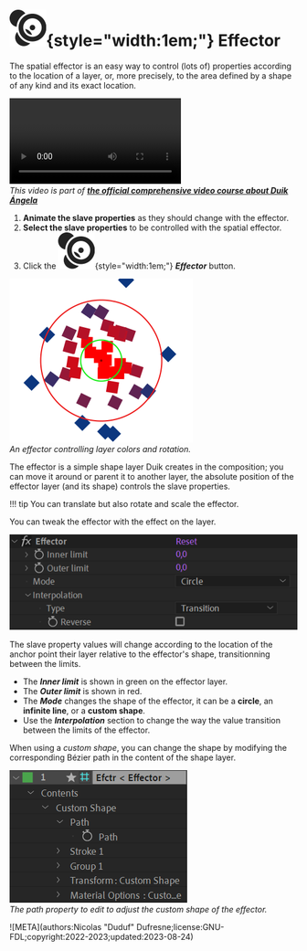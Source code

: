 # ![](../../img/duik/icons/effector.svg){style="width:1em;"} Effector

The spatial effector is an easy way to control (lots of) properties according to the location of a layer, or, more precisely, to the area defined by a shape of any kind and its exact location.

![RXLAB_VIDEO](https://rxlaboratory.org/wp-content/uploads/rx-videos/Duik17_G01B_Connector2__EN_720.mp4)  
*This video is part of [__the official comprehensive video course about Duik Ángela__](https://rxlaboratory.org/product/the-official-comprehensive-video-course-about-duik-angela/)*

1. **Animate the slave properties** as they should change with the effector.
2. **Select the slave properties** to be controlled with the spatial effector.
3. Click the ![](../../img/duik/icons/effector.svg){style="width:1em;"} ***Effector*** button.

![](../../img/duik/automation/effector_00000.png)  
*An effector controlling layer colors and rotation.*

The effector is a simple shape layer Duik creates in the composition; you can move it around or parent it to another layer, the absolute position of the effector layer (and its shape) controls the slave properties.

!!! tip
    You can translate but also rotate and scale the effector.

You can tweak the effector with the effect on the layer.

![](../../img/duik/automation/effector-effect.png)

The slave property values will change according to the location of the anchor point their layer relative to the effector's shape, transitionning between the limits.

- The ***Inner limit*** is shown in green on the effector layer.
- The ***Outer limit*** is shown in red.
- The ***Mode*** changes the shape of the effector, it can be a **circle**, an **infinite line**, or a **custom shape**.
- Use the ***Interpolation*** section to change the way the value transition between the limits of the effector.

When using a *custom shape*, you can change the shape by modifying the corresponding Bézier path in the content of the shape layer.

![](../../img/duik/automation/effector-content.png)  
*The path property to edit to adjust the custom shape of the effector.*

![META](authors:Nicolas "Duduf" Dufresne;license:GNU-FDL;copyright:2022-2023;updated:2023-08-24)
